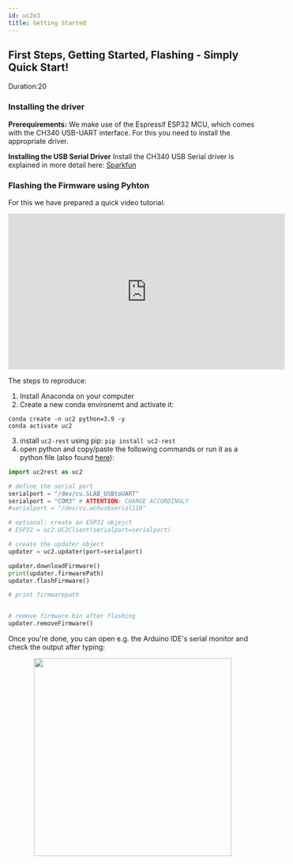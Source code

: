 ```yaml
---
id: uc2e3
title: Getting Started
---
```


<!----------------------------------------->
## First Steps, Getting Started, Flashing - Simply Quick Start!
Duration:20

### Installing the driver

**Prerequirements:** We make use of the Espressif ESP32 MCU, which comes with the CH340 USB-UART interface. For this you need to install the appropriate driver.

<div class="alert-success">
<b>Installing the USB Serial Driver</b> Install the CH340 USB Serial driver is explained in more detail here: <a href="https://learn.sparkfun.com/tutorials/how-to-install-ch340-drivers/all">Sparkfun</a>
</div>


### Flashing the Firmware using Pyhton

For this we have prepared a quick video tutorial:

<iframe width="560" height="315" src="https://www.youtube.com/embed/F9B2ftkfaKE" title="YouTube video player" frameborder="0" allow="accelerometer; autoplay; clipboard-write; encrypted-media; gyroscope; picture-in-picture" allowfullscreen></iframe>

The steps to reproduce:

1. Install Anaconda on your computer
2. Create a new conda environemt and activate it:
```
conda create -n uc2 python=3.9 -y
conda activate uc2
```
3. install `uc2-rest` using pip: `pip install uc2-rest`
4. open python and copy/paste the following commands or run it as a python file (also found [here](https://github.com/openUC2/UC2-REST/blob/master/uc2rest/TEST/TEST_ESP32_Updater.py)):
```py
import uc2rest as uc2

# define the serial port
serialport = "/dev/cu.SLAB_USBtoUART"
serialport = "COM3" # ATTENTION: CHANGE ACCORDINGLY
#serialport = "/dev/cu.wchusbserial110"

# optional: create an ESP32 objejct
# ESP32 = uc2.UC2Client(serialport=serialport)

# create the updater object
updater = uc2.updater(port=serialport)

updater.downloadFirmware()
print(updater.firmwarePath)
updater.flashFirmware()

# print firmwarepath


# remove firmware.bin after flashing
updater.removeFirmware()
```

Once you're done, you can open e.g. the Arduino IDE's serial monitor and check the output after typing:

<p align="center">
<img src="/ELECTRONICS/IDETestUc2rest.png" width="400"/>
</p>
